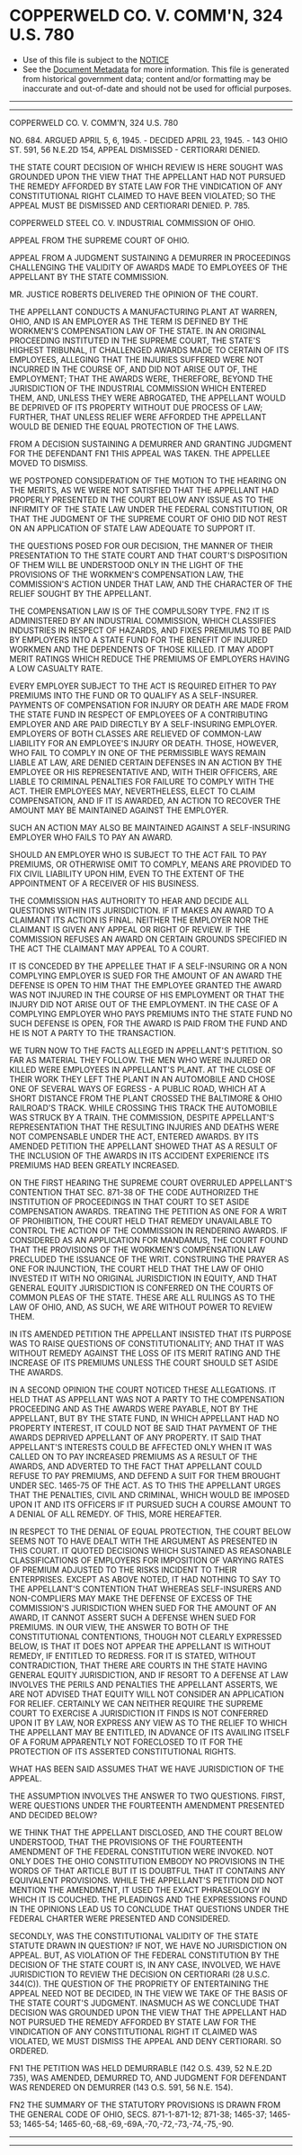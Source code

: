 ---
---

# COPPERWELD CO. V. COMM'N, 324 U.S. 780

* Use of this file is subject to the [NOTICE](https://github.com/publicdocs/notice/blob/master/NOTICE)
* See the [Document Metadata](../../../) for more information.
  This file is generated from historical government data; content and/or formatting may be inaccurate and out-of-date and should not be used for official purposes.

----------
----------

COPPERWELD CO. V. COMM'N, 324 U.S. 780

NO. 684.  ARGUED APRIL 5, 6, 1945.  - DECIDED APRIL 23, 1945.  - 143 OHIO ST. 591, 56 N.E.2D 154, APPEAL DISMISSED - CERTIORARI DENIED.

THE STATE COURT DECISION OF WHICH REVIEW IS HERE SOUGHT WAS GROUNDED UPON THE VIEW THAT THE APPELLANT HAD NOT PURSUED THE REMEDY AFFORDED BY STATE LAW FOR THE VINDICATION OF ANY CONSTITUTIONAL RIGHT CLAIMED TO HAVE BEEN VIOLATED; SO THE APPEAL MUST BE DISMISSED AND CERTIORARI DENIED.  P. 785.

COPPERWELD STEEL CO. V. INDUSTRIAL COMMISSION OF OHIO.

APPEAL FROM THE SUPREME COURT OF OHIO.

APPEAL FROM A JUDGMENT SUSTAINING A DEMURRER IN PROCEEDINGS CHALLENGING THE VALIDITY OF AWARDS MADE TO EMPLOYEES OF THE APPELLANT BY THE STATE COMMISSION.

MR. JUSTICE ROBERTS DELIVERED THE OPINION OF THE COURT.

THE APPELLANT CONDUCTS A MANUFACTURING PLANT AT WARREN, OHIO, AND IS AN EMPLOYER AS THE TERM IS DEFINED BY THE WORKMEN'S COMPENSATION LAW OF THE STATE.  IN AN ORIGINAL PROCEEDING INSTITUTED IN THE SUPREME COURT, THE STATE'S HIGHEST TRIBUNAL, IT CHALLENGED AWARDS MADE TO CERTAIN OF ITS EMPLOYEES, ALLEGING THAT THE INJURIES SUFFERED WERE NOT INCURRED IN THE COURSE OF, AND DID NOT ARISE OUT OF, THE EMPLOYMENT; THAT THE AWARDS WERE, THEREFORE, BEYOND THE JURISDICTION OF THE INDUSTRIAL COMMISSION WHICH ENTERED THEM, AND, UNLESS THEY WERE ABROGATED, THE APPELLANT WOULD BE DEPRIVED OF ITS PROPERTY WITHOUT DUE PROCESS OF LAW; FURTHER, THAT UNLESS RELIEF WERE AFFORDED THE APPELLANT WOULD BE DENIED THE EQUAL PROTECTION OF THE LAWS.

FROM A DECISION SUSTAINING A DEMURRER AND GRANTING JUDGMENT FOR THE DEFENDANT  FN1  THIS APPEAL WAS TAKEN.  THE APPELLEE MOVED TO DISMISS.

WE POSTPONED CONSIDERATION OF THE MOTION TO THE HEARING ON THE MERITS, AS WE WERE NOT SATISFIED THAT THE APPELLANT HAD PROPERLY PRESENTED IN THE COURT BELOW ANY ISSUE AS TO THE INFIRMITY OF THE STATE LAW UNDER THE FEDERAL CONSTITUTION, OR THAT THE JUDGMENT OF THE SUPREME COURT OF OHIO DID NOT REST ON AN APPLICATION OF STATE LAW ADEQUATE TO SUPPORT IT.

THE QUESTIONS POSED FOR OUR DECISION, THE MANNER OF THEIR PRESENTATION TO THE STATE COURT AND THAT COURT'S DISPOSITION OF THEM WILL BE UNDERSTOOD ONLY IN THE LIGHT OF THE PROVISIONS OF THE WORKMEN'S COMPENSATION LAW, THE COMMISSION'S ACTION UNDER THAT LAW, AND THE CHARACTER OF THE RELIEF SOUGHT BY THE APPELLANT.

THE COMPENSATION LAW IS OF THE COMPULSORY TYPE.  FN2  IT IS ADMINISTERED BY AN INDUSTRIAL COMMISSION, WHICH CLASSIFIES INDUSTRIES IN RESPECT OF HAZARDS, AND FIXES PREMIUMS TO BE PAID BY EMPLOYERS INTO A STATE FUND FOR THE BENEFIT OF INJURED WORKMEN AND THE DEPENDENTS OF THOSE KILLED.  IT MAY ADOPT MERIT RATINGS WHICH REDUCE THE PREMIUMS OF EMPLOYERS HAVING A LOW CASUALTY RATE.

EVERY EMPLOYER SUBJECT TO THE ACT IS REQUIRED EITHER TO PAY PREMIUMS INTO THE FUND OR TO QUALIFY AS A SELF-INSURER.  PAYMENTS OF COMPENSATION FOR INJURY OR DEATH ARE MADE FROM THE STATE FUND IN RESPECT OF EMPLOYEES OF A CONTRIBUTING EMPLOYER AND ARE PAID DIRECTLY BY A SELF-INSURING EMPLOYER.  EMPLOYERS OF BOTH CLASSES ARE RELIEVED OF COMMON-LAW LIABILITY FOR AN EMPLOYEE'S INJURY OR DEATH.  THOSE, HOWEVER, WHO FAIL TO COMPLY IN ONE OF THE PERMISSIBLE WAYS REMAIN LIABLE AT LAW, ARE DENIED CERTAIN DEFENSES IN AN ACTION BY THE EMPLOYEE OR HIS REPRESENTATIVE AND, WITH THEIR OFFICERS, ARE LIABLE TO CRIMINAL PENALTIES FOR FAILURE TO COMPLY WITH THE ACT.  THEIR EMPLOYEES MAY, NEVERTHELESS, ELECT TO CLAIM COMPENSATION, AND IF IT IS AWARDED, AN ACTION TO RECOVER THE AMOUNT MAY BE MAINTAINED AGAINST THE EMPLOYER.

SUCH AN ACTION MAY ALSO BE MAINTAINED AGAINST A SELF-INSURING EMPLOYER WHO FAILS TO PAY AN AWARD.

SHOULD AN EMPLOYER WHO IS SUBJECT TO THE ACT FAIL TO PAY PREMIUMS, OR OTHERWISE OMIT TO COMPLY, MEANS ARE PROVIDED TO FIX CIVIL LIABILITY UPON HIM, EVEN TO THE EXTENT OF THE APPOINTMENT OF A RECEIVER OF HIS BUSINESS.

THE COMMISSION HAS AUTHORITY TO HEAR AND DECIDE ALL QUESTIONS WITHIN ITS JURISDICTION.  IF IT MAKES AN AWARD TO A CLAIMANT ITS ACTION IS FINAL.  NEITHER THE EMPLOYER NOR THE CLAIMANT IS GIVEN ANY APPEAL OR RIGHT OF REVIEW.  IF THE COMMISSION REFUSES AN AWARD ON CERTAIN GROUNDS SPECIFIED IN THE ACT THE CLAIMANT MAY APPEAL TO A COURT.

IT IS CONCEDED BY THE APPELLEE THAT IF A SELF-INSURING OR A NON COMPLYING EMPLOYER IS SUED FOR THE AMOUNT OF AN AWARD THE DEFENSE IS OPEN TO HIM THAT THE EMPLOYEE GRANTED THE AWARD WAS NOT INJURED IN THE COURSE OF HIS EMPLOYMENT OR THAT THE INJURY DID NOT ARISE OUT OF THE EMPLOYMENT.  IN THE CASE OF A COMPLYING EMPLOYER WHO PAYS PREMIUMS INTO THE STATE FUND NO SUCH DEFENSE IS OPEN, FOR THE AWARD IS PAID FROM THE FUND AND HE IS NOT A PARTY TO THE TRANSACTION.

WE TURN NOW TO THE FACTS ALLEGED IN APPELLANT'S PETITION.  SO FAR AS MATERIAL THEY FOLLOW.  THE MEN WHO WERE INJURED OR KILLED WERE EMPLOYEES IN APPELLANT'S PLANT.  AT THE CLOSE OF THEIR WORK THEY LEFT THE PLANT IN AN AUTOMOBILE AND CHOSE ONE OF SEVERAL WAYS OF EGRESS - A PUBLIC ROAD, WHICH AT A SHORT DISTANCE FROM THE PLANT CROSSED THE BALTIMORE & OHIO RAILROAD'S TRACK.  WHILE CROSSING THIS TRACK THE AUTOMOBILE WAS STRUCK BY A TRAIN.  THE COMMISSION, DESPITE APPELLANT'S REPRESENTATION THAT THE RESULTING INJURIES AND DEATHS WERE NOT COMPENSABLE UNDER THE ACT, ENTERED AWARDS.  BY ITS AMENDED PETITION THE APPELLANT SHOWED THAT AS A RESULT OF THE INCLUSION OF THE AWARDS IN ITS ACCIDENT EXPERIENCE ITS PREMIUMS HAD BEEN GREATLY INCREASED.

ON THE FIRST HEARING THE SUPREME COURT OVERRULED APPELLANT'S CONTENTION THAT SEC. 871-38 OF THE CODE AUTHORIZED THE INSTITUTION OF PROCEEDINGS IN THAT COURT TO SET ASIDE COMPENSATION AWARDS.  TREATING THE PETITION AS ONE FOR A WRIT OF PROHIBITION, THE COURT HELD THAT REMEDY UNAVAILABLE TO CONTROL THE ACTION OF THE COMMISSION IN RENDERING AWARDS.  IF CONSIDERED AS AN APPLICATION FOR MANDAMUS, THE COURT FOUND THAT THE PROVISIONS OF THE WORKMEN'S COMPENSATION LAW PRECLUDED THE ISSUANCE OF THE WRIT.  CONSTRUING THE PRAYER AS ONE FOR INJUNCTION, THE COURT HELD THAT THE LAW OF OHIO INVESTED IT WITH NO ORIGINAL JURISDICTION IN EQUITY, AND THAT GENERAL EQUITY JURISDICTION IS CONFERRED ON THE COURTS OF COMMON PLEAS OF THE STATE.  THESE ARE ALL RULINGS AS TO THE LAW OF OHIO, AND, AS SUCH, WE ARE WITHOUT POWER TO REVIEW THEM.

IN ITS AMENDED PETITION THE APPELLANT INSISTED THAT ITS PURPOSE WAS TO RAISE QUESTIONS OF CONSTITUTIONALITY; AND THAT IT WAS WITHOUT REMEDY AGAINST THE LOSS OF ITS MERIT RATING AND THE INCREASE OF ITS PREMIUMS UNLESS THE COURT SHOULD SET ASIDE THE AWARDS.

IN A SECOND OPINION THE COURT NOTICED THESE ALLEGATIONS.  IT HELD THAT AS APPELLANT WAS NOT A PARTY TO THE COMPENSATION PROCEEDING AND AS THE AWARDS WERE PAYABLE, NOT BY THE APPELLANT, BUT BY THE STATE FUND, IN WHICH APPELLANT HAD NO PROPERTY INTEREST, IT COULD NOT BE SAID THAT PAYMENT OF THE AWARDS DEPRIVED APPELLANT OF ANY PROPERTY.  IT SAID THAT APPELLANT'S INTERESTS COULD BE AFFECTED ONLY WHEN IT WAS CALLED ON TO PAY INCREASED PREMIUMS AS A RESULT OF THE AWARDS, AND ADVERTED TO THE FACT THAT APPELLANT COULD REFUSE TO PAY PREMIUMS, AND DEFEND A SUIT FOR THEM BROUGHT UNDER SEC. 1465-75 OF THE ACT.  AS TO THIS THE APPELLANT URGES THAT THE PENALTIES, CIVIL AND CRIMINAL, WHICH WOULD BE IMPOSED UPON IT AND ITS OFFICERS IF IT PURSUED SUCH A COURSE AMOUNT TO A DENIAL OF ALL REMEDY.  OF THIS, MORE HEREAFTER.

IN RESPECT TO THE DENIAL OF EQUAL PROTECTION, THE COURT BELOW SEEMS NOT TO HAVE DEALT WITH THE ARGUMENT AS PRESENTED IN THIS COURT.  IT QUOTED DECISIONS WHICH SUSTAINED AS REASONABLE CLASSIFICATIONS OF EMPLOYERS FOR IMPOSITION OF VARYING RATES OF PREMIUM ADJUSTED TO THE RISKS INCIDENT TO THEIR ENTERPRISES.  EXCEPT AS ABOVE NOTED, IT HAD NOTHING TO SAY TO THE APPELLANT'S CONTENTION THAT WHEREAS SELF-INSURERS AND NON-COMPLIERS MAY MAKE THE DEFENSE OF EXCESS OF THE COMMISSION'S JURISDICTION WHEN SUED FOR THE AMOUNT OF AN AWARD, IT CANNOT ASSERT SUCH A DEFENSE WHEN SUED FOR PREMIUMS.  IN OUR VIEW, THE ANSWER TO BOTH OF THE CONSTITUTIONAL CONTENTIONS, THOUGH NOT CLEARLY EXPRESSED BELOW, IS THAT IT DOES NOT APPEAR THE APPELLANT IS WITHOUT REMEDY, IF ENTITLED TO REDRESS.  FOR IT IS STATED, WITHOUT CONTRADICTION, THAT THERE ARE COURTS IN THE STATE HAVING GENERAL EQUITY JURISDICTION, AND IF RESORT TO A DEFENSE AT LAW INVOLVES THE PERILS AND PENALTIES THE APPELLANT ASSERTS, WE ARE NOT ADVISED THAT EQUITY WILL NOT CONSIDER AN APPLICATION FOR RELIEF.  CERTAINLY WE CAN NEITHER REQUIRE THE SUPREME COURT TO EXERCISE A JURISDICTION IT FINDS IS NOT CONFERRED UPON IT BY LAW, NOR EXPRESS ANY VIEW AS TO THE RELIEF TO WHICH THE APPELLANT MAY BE ENTITLED, IN ADVANCE OF ITS AVAILING ITSELF OF A FORUM APPARENTLY NOT FORECLOSED TO IT FOR THE PROTECTION OF ITS ASSERTED CONSTITUTIONAL RIGHTS.

WHAT HAS BEEN SAID ASSUMES THAT WE HAVE JURISDICTION OF THE APPEAL.

THE ASSUMPTION INVOLVES THE ANSWER TO TWO QUESTIONS.  FIRST, WERE QUESTIONS UNDER THE FOURTEENTH AMENDMENT PRESENTED AND DECIDED BELOW?

WE THINK THAT THE APPELLANT DISCLOSED, AND THE COURT BELOW UNDERSTOOD, THAT THE PROVISIONS OF THE FOURTEENTH AMENDMENT OF THE FEDERAL CONSTITUTION WERE INVOKED.  NOT ONLY DOES THE OHIO CONSTITUTION EMBODY NO PROVISIONS IN THE WORDS OF THAT ARTICLE BUT IT IS DOUBTFUL THAT IT CONTAINS ANY EQUIVALENT PROVISIONS.  WHILE THE APPELLANT'S PETITION DID NOT MENTION THE AMENDMENT, IT USED THE EXACT PHRASEOLOGY IN WHICH IT IS COUCHED.  THE PLEADINGS AND THE EXPRESSIONS FOUND IN THE OPINIONS LEAD US TO CONCLUDE THAT QUESTIONS UNDER THE FEDERAL CHARTER WERE PRESENTED AND CONSIDERED.

SECONDLY, WAS THE CONSTITUTIONAL VALIDITY OF THE STATE STATUTE DRAWN IN QUESTION?  IF NOT, WE HAVE NO JURISDICTION ON APPEAL.  BUT, AS VIOLATION OF THE FEDERAL CONSTITUTION BY THE DECISION OF THE STATE COURT IS, IN ANY CASE, INVOLVED, WE HAVE JURISDICTION TO REVIEW THE DECISION ON CERTIORARI (28 U.S.C. 344(C)).  THE QUESTION OF THE PROPRIETY OF ENTERTAINING THE APPEAL NEED NOT BE DECIDED, IN THE VIEW WE TAKE OF THE BASIS OF THE STATE COURT'S JUDGMENT.  INASMUCH AS WE CONCLUDE THAT DECISION WAS GROUNDED UPON THE VIEW THAT THE APPELLANT HAD NOT PURSUED THE REMEDY AFFORDED BY STATE LAW FOR THE VINDICATION OF ANY CONSTITUTIONAL RIGHT IT CLAIMED WAS VIOLATED, WE MUST DISMISS THE APPEAL AND DENY CERTIORARI.  SO ORDERED.

FN1  THE PETITION WAS HELD DEMURRABLE (142 O.S. 439, 52 N.E.2D 735), WAS AMENDED, DEMURRED TO, AND JUDGMENT FOR DEFENDANT WAS RENDERED ON DEMURRER (143 O.S. 591, 56 N.E. 154).

FN2 THE SUMMARY OF THE STATUTORY PROVISIONS IS DRAWN FROM THE GENERAL CODE OF OHIO, SECS. 871-1-871-12; 871-38; 1465-37; 1465-53; 1465-54; 1465-60,-68,-69,-69A,-70,-72,-73,-74,-75,-90.


----------
----------

